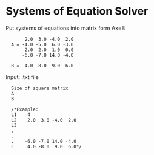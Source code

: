 # Systems of Equation Solver
Put systems of equations into matrix form Ax=B

           2.0  3.0 -4.0  2.0
      A = -4.0 -5.0  6.0 -3.0
           2.0  2.0  1.0  0.0
          -6.0 -7.0 14.0 -4.0
       
      B =  4.0 -8.0  9.0  6.0

Input: .txt file

      Size of square matrix 
      A
      B
      
      /*Example:      
      L1    4 
      L2    2.0  3.0 -4.0  2.0
      L3    
      .
      .
      .    -6.0 -7.0 14.0 -4.0
      L     4.0 -8.0  9.0  6.0*/
